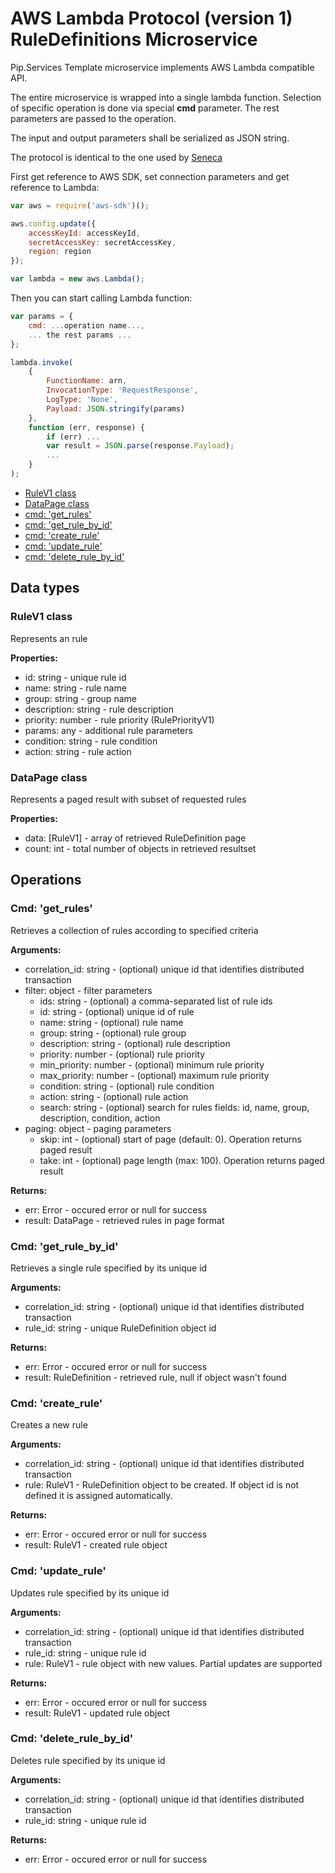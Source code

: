 # AWS Lambda Protocol (version 1) <br/> RuleDefinitions Microservice

Pip.Services Template microservice implements AWS Lambda compatible API. 

The entire microservice is wrapped into a single lambda function.
Selection of specific operation is done via special **cmd** parameter.
The rest parameters are passed to the operation.

The input and output parameters shall be serialized as JSON string.

The protocol is identical to the one used by [Seneca](./SenecaProtocolV1.md)   

First get reference to AWS SDK, set connection parameters and get reference to Lambda:

```javascript
var aws = require('aws-sdk')();

aws.config.update({
    accessKeyId: accessKeyId,
    secretAccessKey: secretAccessKey,
    region: region
});

var lambda = new aws.Lambda();
```

Then you can start calling Lambda function:

```javascript
var params = {
    cmd: ...operation name...,
    ... the rest params ...
};

lambda.invoke(
    {
        FunctionName: arn,
        InvocationType: 'RequestResponse',
        LogType: 'None',
        Payload: JSON.stringify(params)
    },
    function (err, response) {
        if (err) ...
        var result = JSON.parse(response.Payload);
        ...
    }
);
```

* [RuleV1 class](#class1)
* [DataPage<RuleV1> class](#class2)
* [cmd: 'get_rules'](#operation1)
* [cmd: 'get_rule_by_id'](#operation2)
* [cmd: 'create_rule'](#operation3)
* [cmd: 'update_rule'](#operation4)
* [cmd: 'delete_rule_by_id'](#operation5)

## Data types

### <a name="class1"></a> RuleV1 class

Represents an rule

**Properties:**
- id: string - unique rule id
- name: string - rule name
- group: string - group name
- description: string - rule description
- priority: number - rule priority (RulePriorityV1)
- params: any - additional rule parameters
- condition: string - rule condition
- action: string - rule action

### <a name="class2"></a> DataPage<RuleV1> class

Represents a paged result with subset of requested rules

**Properties:**
- data: [RuleV1] - array of retrieved RuleDefinition page
- count: int - total number of objects in retrieved resultset

## Operations

### <a name="operation1"></a> Cmd: 'get_rules'

Retrieves a collection of rules according to specified criteria

**Arguments:** 
- correlation_id: string - (optional) unique id that identifies distributed transaction
- filter: object - filter parameters
  - ids: string - (optional) a comma-separated list of rule ids 
  - id: string - (optional) unique id of rule
  - name: string - (optional) rule name
  - group: string - (optional) rule group
  - description: string - (optional) rule description
  - priority: number - (optional) rule priority
  - min_priority: number - (optional) minimum rule priority
  - max_priority: number - (optional) maximum rule priority
  - condition: string - (optional) rule condition
  - action: string - (optional) rule action
  - search: string - (optional) search for rules fields: id, name, group, description, condition, action 
- paging: object - paging parameters
  - skip: int - (optional) start of page (default: 0). Operation returns paged result
  - take: int - (optional) page length (max: 100). Operation returns paged result

**Returns:**
- err: Error - occured error or null for success
- result: DataPage<RuleV1> - retrieved rules in page format

### <a name="operation2"></a> Cmd: 'get_rule_by_id'

Retrieves a single rule specified by its unique id

**Arguments:** 
- correlation_id: string - (optional) unique id that identifies distributed transaction
- rule_id: string - unique RuleDefinition object id

**Returns:**
- err: Error - occured error or null for success
- result: RuleDefinition - retrieved rule, null if object wasn't found 

### <a name="operation3"></a> Cmd: 'create_rule'

Creates a new rule

**Arguments:** 
- correlation_id: string - (optional) unique id that identifies distributed transaction
- rule: RuleV1 - RuleDefinition object to be created. If object id is not defined it is assigned automatically.

**Returns:**
- err: Error - occured error or null for success
- result: RuleV1 - created rule object

### <a name="operation4"></a> Cmd: 'update_rule'

Updates rule specified by its unique id

**Arguments:** 
- correlation_id: string - (optional) unique id that identifies distributed transaction
- rule_id: string - unique rule id
- rule: RuleV1 - rule object with new values. Partial updates are supported

**Returns:**
- err: Error - occured error or null for success
- result: RuleV1 - updated rule object 
 
### <a name="operation5"></a> Cmd: 'delete_rule_by_id'

Deletes rule specified by its unique id

**Arguments:** 
- correlation_id: string - (optional) unique id that identifies distributed transaction
- rule_id: string - unique rule id

**Returns:**
- err: Error - occured error or null for success

 